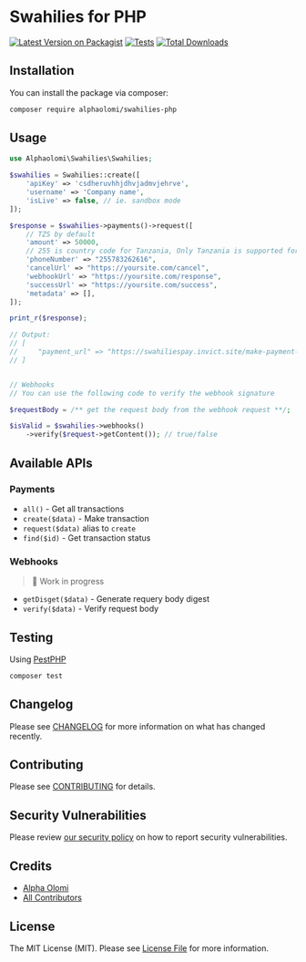 # Swahilies for PHP

[![Latest Version on Packagist](https://img.shields.io/packagist/v/alphaolomi/swahilies-php.svg?style=flat-square)](https://packagist.org/packages/alphaolomi/swahilies-php)
[![Tests](https://github.com/alphaolomi/swahilies-php/actions/workflows/run-tests.yml/badge.svg?branch=main)](https://github.com/alphaolomi/swahilies-php/actions/workflows/run-tests.yml)
[![Total Downloads](https://img.shields.io/packagist/dt/alphaolomi/swahilies-php.svg?style=flat-square)](https://packagist.org/packages/alphaolomi/swahilies-php)

## Installation

You can install the package via composer:

```bash
composer require alphaolomi/swahilies-php
```

## Usage

```php
use Alphaolomi\Swahilies\Swahilies;

$swahilies = Swahilies::create([
    'apiKey' => 'csdheruvhhjdhvjadmvjehrve',
    'username' => 'Company name',
    'isLive' => false, // ie. sandbox mode
]);

$response = $swahilies->payments()->request([
    // TZS by default
    'amount' => 50000,
    // 255 is country code for Tanzania, Only Tanzania is supported for now
    'phoneNumber' => "255783262616",
    'cancelUrl' => "https://yoursite.com/cancel",
    'webhookUrl' => "https://yoursite.com/response",
    'successUrl' => "https://yoursite.com/success",
    'metadata' => [],
]);

print_r($response);

// Output:
// [
//     "payment_url" => "https://swahiliespay.invict.site/make-payment-1.html?order=jdhvjadmvjehrve"
// ]


// Webhooks
// You can use the following code to verify the webhook signature

$requestBody = /** get the request body from the webhook request **/;

$isValid = $swahilies->webhooks()
    ->verify($request->getContent()); // true/false
```

## Available APIs

### Payments

-   `all()` - Get all transactions
-   `create($data)` - Make transaction
-   `request($data)` alias to `create`
-   `find($id)` - Get transaction status

### Webhooks

> 🚧 Work in progress

-   `getDisget($data)` - Generate requery body digest
-   `verify($data)` - Verify request body

## Testing

Using [PestPHP](https://pestphp.com/)

```bash
composer test
```

## Changelog

Please see [CHANGELOG](CHANGELOG.md) for more information on what has changed recently.

## Contributing

Please see [CONTRIBUTING](https://github.com/alphaolomi/.github/blob/main/CONTRIBUTING.md) for details.

## Security Vulnerabilities

Please review [our security policy](../../security/policy) on how to report security vulnerabilities.

## Credits

-   [Alpha Olomi](https://github.com/alphaolomi)
-   [All Contributors](../../contributors)

## License

The MIT License (MIT). Please see [License File](LICENSE.md) for more information.
